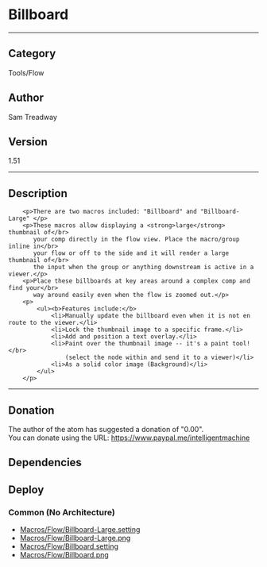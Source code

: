 # Billboard
___

## Category
Tools/Flow

## Author
Sam Treadway

## Version
1.51

___

## Description
		<p>There are two macros included: "Billboard" and "Billboard-Large" </p>
		<p>These macros allow displaying a <strong>large</strong> thumbnail of</br>
		   your comp directly in the flow view. Place the macro/group inline in</br>
		   your flow or off to the side and it will render a large thumbnail of</br>
		   the input when the group or anything downstream is active in a viewer.</p>
		<p>Place these billboards at key areas around a complex comp and find your</br>
		   way around easily even when the flow is zoomed out.</p>
		<p>
			<ul><b>Features include:</b>
				<li>Manually update the billboard even when it is not en route to the viewer.</li>
				<li>Lock the thumbnail image to a specific frame.</li>
				<li>Add and position a text overlay.</li>
				<li>Paint over the thumbnail image -- it's a paint tool!</br>
				    (select the node within and send it to a viewer)</li>
				<li>As a solid color image (Background)</li>
			</ul>
		</p>
	

___

## Donation
The author of the atom has suggested a donation of "0.00".  
You can donate using the URL: <a href="https://www.paypal.me/intelligentmachine">https://www.paypal.me/intelligentmachine</a>
## Dependencies

## Deploy

### Common (No Architecture)

<ul>
<li><a href="https://gitlab.com/WeSuckLess/Reactor/-/blob/master/Atoms/com.SamTreadway.Billboard/Macros/Flow/Billboard-Large.setting?ref_type=heads">Macros/Flow/Billboard-Large.setting</a></li>
<li><a href="https://gitlab.com/WeSuckLess/Reactor/-/blob/master/Atoms/com.SamTreadway.Billboard/Macros/Flow/Billboard-Large.png?ref_type=heads">Macros/Flow/Billboard-Large.png</a></li>
<li><a href="https://gitlab.com/WeSuckLess/Reactor/-/blob/master/Atoms/com.SamTreadway.Billboard/Macros/Flow/Billboard.setting?ref_type=heads">Macros/Flow/Billboard.setting</a></li>
<li><a href="https://gitlab.com/WeSuckLess/Reactor/-/blob/master/Atoms/com.SamTreadway.Billboard/Macros/Flow/Billboard.png?ref_type=heads">Macros/Flow/Billboard.png</a></li>
</ul>
